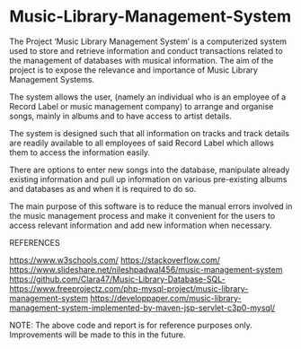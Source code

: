 # Music-Library-Management-System

The Project ‘Music Library Management System’ is a computerized system used to store and retrieve information and conduct transactions related to the management of databases with musical information. The aim of the project is to expose the relevance and importance of Music Library Management Systems. 

The system allows the user, (namely an individual who is an employee of a Record Label or music management company) to arrange and organise songs, mainly in albums and to have access to artist details.

The system is designed such that all information on tracks and track details are readily available to all employees of said Record Label which allows them to access the information easily.

There are options to enter new songs into the database, manipulate already existing information and pull up information on various pre-existing albums and databases as and when it is required to do so.

The main purpose of this software is to reduce the manual errors involved in the music management process and make it convenient for the users to access relevant information and add new information when necessary. 



REFERENCES

https://www.w3schools.com/
https://stackoverflow.com/
https://www.slideshare.net/nileshpadwal456/music-management-system
https://github.com/Clara47/Music-Library-Database-SQL-
https://www.freeprojectz.com/php-mysql-project/music-library-management-system
https://developpaper.com/music-library-management-system-implemented-by-maven-jsp-servlet-c3p0-mysql/

NOTE:
The above code and report is for reference purposes only.
Improvements will be made to this in the future.
